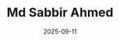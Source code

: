 ---
title: "Md Sabbir Ahmed"
collection: teaching
venue: "University of Virginia, School of Engineering"
date: 2025-09-11
type: "Ph.D. Student"
---